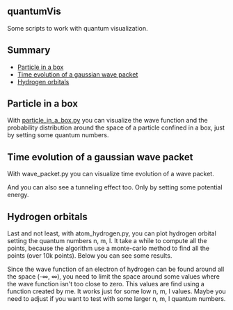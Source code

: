 ## quantumVis
Some scripts to work with quantum visualization.

## Summary
- [Particle in a box](#particle-in-a-box)
- [Time evolution of a gaussian wave packet](#time-evolution-of-a-gaussian-wave-packet)
- [Hydrogen orbitals](#hydrogen-orbitals)

## Particle in a box

With [particle_in_a_box.py](particle_in_a_box.py) you can visualize the wave function and the probability distribution around the space of a particle confined in a box, just by setting some quantum numbers.

<p align="center>
<img src="imgs/fig1.png"/>
                        </p>
<p align="center>
<img src="imgs/fig2.png"/>
                        </p>

## Time evolution of a gaussian wave packet

With wave_packet.py you can visualize time evolution of a wave packet.

<p align="center>
<img src="imgs/wave.gif"/>
                        </p>

And you can also see a tunneling effect too. Only by setting some potential energy.

<p align="center>
<img src="imgs/wave2.gif"/>
                        </p>

## Hydrogen orbitals

Last and not least, with atom_hydrogen.py, you can plot hydrogen orbital setting the quantum numbers n, m, l. It take a while to compute all the points, because the algorithm use a monte-carlo method to find all the points (over 10k points). Below you can see some results. 

<p align="center>
<img src="imgs/fig3.png"/>
                        </p>

<p align="center>
<img src="imgs/fig4.png"/>
                        </p>

<p align="center>
<img src="imgs/fig5.png"/>
                        </p>
                        
<p align="center>
<img src="imgs/fig6.png"/>
                        </p>

Since the wave function of an electron of hydrogen can be found around all the space (-∞, ∞), you need to limit the space around some values where the wave function isn't too close to zero. This values are find using a function created by me. It works just for some low n, m, l values. Maybe you need to adjust if you want to test with some larger n, m, l quantum numbers.
